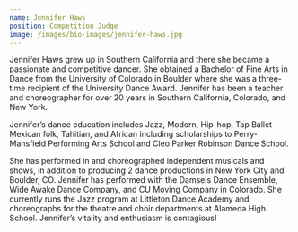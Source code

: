 ```yaml
---
name: Jennifer Haws
position: Competition Judge
image: /images/bio-images/jennifer-haws.jpg
---
```


Jennifer Haws grew up in Southern California and there she became a passionate and competitive dancer. She obtained a Bachelor of Fine Arts in Dance from the University of Colorado in Boulder where she was a three-time recipient of the University Dance Award. Jennifer has been a teacher and choreographer for over 20 years in Southern California, Colorado, and New York.

Jennifer’s dance education includes Jazz, Modern, Hip-hop, Tap Ballet Mexican folk, Tahitian, and African including scholarships to Perry-Mansfield Performing Arts School and Cleo Parker Robinson Dance School.

She has performed in and choreographed independent musicals and shows, in addition to producing 2 dance productions in New York City and Boulder, CO. Jennifer has performed with the Damsels Dance Ensemble, Wide Awake Dance Company, and CU Moving Company in Colorado. She currently runs the Jazz program at Littleton Dance Academy and choreographs for the theatre and choir departments at Alameda High School. Jennifer’s vitality and enthusiasm is contagious!
